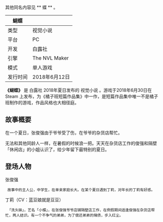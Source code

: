 其他同名内容见 ** 蝶  ** 。

|  蝴蝶  ||
|---|---|
|类型  |  视觉小说   |
|平台  |  PC   |
|开发  |  白露社   |
|引擎  |  The NVL Maker   |
|模式  |  单人游戏   |
|发行时间  |  2018年6月12日   |
  
**《蝴蝶》** 是  白露社  2018年夏日发布的  视觉小说  。游戏于2018年6月30日在  Steam
上发布，为《橘子班短篇作品集》中一作，是短篇作品集中唯一不是橘子班制作的游戏，作品风格也大相径庭。

##  故事概要

在一个夏日，张俊强由于爷爷受了伤，在爷爷的杂货店帮忙。

无法和其他同龄人一样，在暑假的时候浪一把。天天在杂货店工作的俊强和隔壁「休闲店」的小姐认识了，给少年留下最特别的夏日。

##  登场人物

张俊强

     故事中的主人公，中学生，在单亲家庭长大。在某个夏日遇到丁莉，对年长的丁莉有好感。 

丁莉（CV：蓝豆娘就是豆豆）

     「洗头妹」，艺名「小蝶」，在张俊强爷爷店铺隔壁店工作，在例假期间适逢俊强在杂货店帮忙，两人结识。有一个不争气的弟弟，为了偿还弟弟的赌债，步入红尘。 